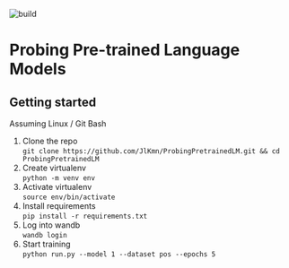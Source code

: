![build](https://github.com/JlKmn/ProbingPretrainedLM/actions/workflows/ci.yml/badge.svg)
# Probing Pre-trained Language Models

## Getting started
Assuming Linux / Git Bash
1. Clone the repo\
`git clone https://github.com/JlKmn/ProbingPretrainedLM.git && cd ProbingPretrainedLM`
1. Create virtualenv\
`python -m venv env`
2. Activate virtualenv\
`source env/bin/activate`
3. Install requirements\
`pip install -r requirements.txt`
4. Log into wandb\
`wandb login`
5. Start training\
`python run.py --model 1 --dataset pos --epochs 5`
